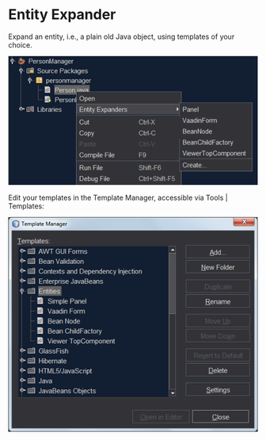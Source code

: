 # Entity Expander

Expand an entity, i.e., a plain old Java object, using templates of your choice.

<img src="pics/entity-expander.png"/>

Edit your templates in the Template Manager, accessible via Tools | Templates:

<img src="pics/entity-expander-2.png"/>
